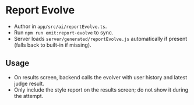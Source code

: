 # Report Evolve

- Author in `app/src/ai/reportEvolve.ts`.
- Run `npm run emit:report-evolve` to sync.
- Server loads `server/generated/reportEvolve.js` automatically if present (falls back to built-in if missing).

## Usage

- On results screen, backend calls the evolver with user history and latest judge result.
- Only include the style report on the results screen; do not show it during the attempt.
